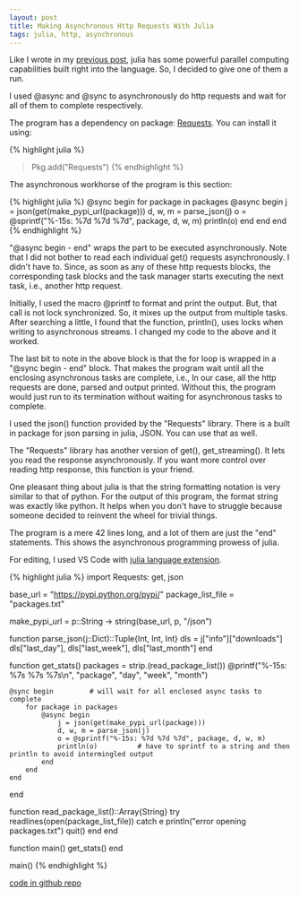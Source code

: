 ```yaml
---
layout: post
title: Making Asynchronous Http Requests With Julia
tags: julia, http, asynchronous
---
```


Like I wrote in my [previous post](/2017/02/21/The-Julia-Programming-Language/), julia has some powerful parallel computing capabilities built right into the language. So, I decided to give one of them a run.

I used @async and @sync to asynchronously do http requests and wait for all of them to complete respectively.

The program has a dependency on package: [Requests](https://github.com/JuliaWeb/Requests.jl). You can install it using:

{% highlight julia %}
> Pkg.add("Requests")
{% endhighlight %}

The asynchronous workhorse of the program is this section:

{% highlight julia %}
@sync begin
	for package in packages
		@async begin
			j = json(get(make_pypi_url(package)))
			d, w, m = parse_json(j)
			o = @sprintf("%-15s: %7d %7d %7d", package, d, w, m)
			println(o)
		end
	end
end
{% endhighlight %}

"@async begin - end" wraps the part to be executed asynchronously. Note that I did not bother to read each individual get() requests asynchronously. I didn't have to. Since, as soon as any of these http requests blocks, the corresponding task blocks and the task manager starts executing the next task, i.e., another http request.

Initially, I used the macro @printf to format and print the output. But, that call is not lock synchronized. So, it mixes up the output from multiple tasks. After searching a little, I found that the function, println(), uses locks when writing to asynchronous streams. I changed my code to the above and it worked.

The last bit to note in the above block is that the for loop is wrapped in a "@sync begin - end" block. That makes the program wait until all the enclosing asynchronous tasks are complete, i.e., In our case, all the http requests are done, parsed and output printed. Without this, the program would just run to its termination without waiting for asynchronous tasks to complete.

I used the json() function provided by the "Requests" library. There is a built in package for json parsing in julia, JSON. You can use that as well.

The "Requests" library has another version of get(), get_streaming(). It lets you read the response asynchronously. If you want more control over reading http response, this function is your friend.

One pleasant thing about julia is that the string formatting notation is very similar to that of python. For the output of this program, the format string was exactly like python. It helps when you don't have to struggle because someone decided to reinvent the wheel for trivial things.

The program is a mere 42 lines long, and a lot of them are just the "end" statements. This shows the asynchronous programming prowess of julia.

For editing, I used VS Code with [julia language extension](https://github.com/JuliaEditorSupport/julia-vscode).

{% highlight julia %}
import Requests: get, json

base_url = "https://pypi.python.org/pypi/"
package_list_file = "packages.txt"

make_pypi_url = p::String -> string(base_url, p, "/json")

function parse_json(j::Dict)::Tuple{Int, Int, Int}
    dls = j["info"]["downloads"]
    dls["last_day"], dls["last_week"], dls["last_month"]
end

function get_stats()
    packages = strip.(read_package_list())
    @printf("%-15s: %7s %7s %7s\n", "package", "day", "week", "month")

    @sync begin         # will wait for all enclosed async tasks to complete
        for package in packages
            @async begin
                j = json(get(make_pypi_url(package)))
                d, w, m = parse_json(j)
                o = @sprintf("%-15s: %7d %7d %7d", package, d, w, m)
                println(o)          # have to sprintf to a string and then println to avoid intermingled output
            end
        end
    end
end

function read_package_list()::Array{String}
    try
        readlines(open(package_list_file))
    catch e
        println("error opening packages.txt")
        quit()
    end
end

function main()
    get_stats()
end

main()
{% endhighlight %}

[code in github repo](https://github.com/amol9/scripts/blob/master/pypi/julia/pypi.jl)
